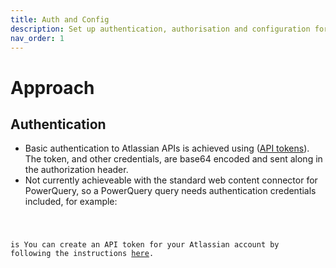 ```yaml
---
title: Auth and Config
description: Set up authentication, authorisation and configuration for worksheets.
nav_order: 1
---
```


# Approach


## Authentication
- Basic authentication to Atlassian APIs is achieved using ([API tokens](https://developer.atlassian.com/server/jira/platform/basic-authentication/)). The token, and other credentials, are base64 encoded and sent along in the authorization header. 
- Not currently achieveable with the standard web content connector for PowerQuery, so a PowerQuery query needs authentication credentials included, for example:

<CODE>

 is You can create an API token for your Atlassian account by following the instructions [here](https://support.atlassian.com/atlassian-account/docs/manage-api-tokens-for-your-atlassian-account/).